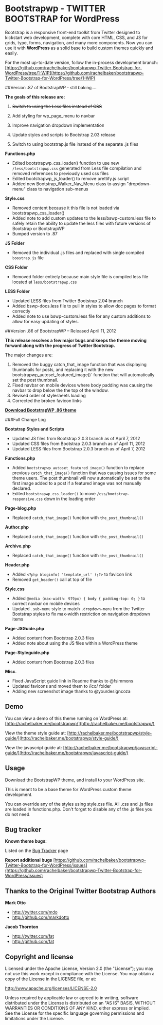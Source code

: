 Bootstrapwp - TWITTER BOOTSTRAP for WordPress
=================

Bootstrap is a responsive front-end toolkit from Twitter designed to kickstart web development, complete with core HTML, CSS, and JS for grids, type, forms, navigation, and many more components. Now you can use it with **WordPress** as a solid base to build custom themes quickly and easily.

For the most up-to-date version, follow the in-process development branch: [https://github.com/rachelbaker/bootstrapwp-Twitter-Bootstrap-for-WordPress/tree/1-WIP](https://github.com/rachelbaker/bootstrapwp-Twitter-Bootstrap-for-WordPress/tree/1-WIP)

##Version .87 of BootstrapWP - still baking....

**The goals of this release are:**

1. ~~Switch to using the Less files instead of CSS~~

2. Add styling for wp_page_menu to navbar

2. Improve navigation dropdown implementation

3. Update styles and scripts to Bootstrap 2.03 release

4. Switch to using bootstrap.js file instead of the separate .js files



__Functions.php__

*	Edited bootstrapwp_css_loader() function to use new `/less/bootstrapwp.css` generated from Less file compilation and removed references to previously used css files
*	Edited bootstrapwp_js_loader() to remove prettify.js script
*	Added new Bootstrap_Walker_Nav_Menu class to assign "dropdown-menu" class to navigation sub-menus

__Style.css__

*	Removed content because it this file is not loaded via bootstrapwp_css_loader() 
*	Added note to add custom updates to the less/bswp-custom.less file to safely retain the ability to update the less files with future versions of Bootstrap or BootstrapWP
*	Bumped version to .87


__JS Folder__

*	Removed the individual .js files and replaced with single compiled `boostrap.js` file

__CSS Folder__

*	Removed folder entirely because main style file is compiled less file located at `less/bootstrapwp.css`

__LESS Folder__

*	Updated LESS files from Twitter Bootstrap 2.04 branch
*	Added bswp-docs.less file to pull in styles to allow doc pages to format correctly
*	Added note to use bswp-custom.less file for any custom additions to allow for easy updating of styles.




##Version .86 of BootstrapWP – Released April 11, 2012

**This release resolves a few major bugs and keeps the theme moving forward along with the progress of Twitter Bootstrap.**

The major changes are:

1. Removed the buggy catch_that_image function that was displaying thumbnails for posts, and replacing it with the new bootstrapwp_autoset_featured_image()` function that will automatically set the post thumbnail.
2. Fixed navbar on mobile devices where body padding was causing the navbar to drop below the the top of the window.
3. Revised order of stylesheets loading
4. Corrected the broken favicon links

**[Download BootstrapWP .86 theme](https://github.com/downloads/rachelbaker/bootstrapwp-Twitter-Bootstrap-for-WordPress/bootstrapwp.zip)**


###Full Change Log


__Bootstrap Styles and Scripts__

*	Updated JS files from Bootstrap 2.0.3 branch as of April 7, 2012
*	Updated CSS files from Bootstrap 2.0.3 branch as of April 11, 2012
*	Updated LESS files from Bootstrap 2.0.3 branch as of April 7, 2012

__Functions.php__

*    Added `bootstrapwp_autoset_featured_image()` function to replace previous `catch_that_image()` function that was causing issues for some theme users.  The post thumbnail will now automatically be set to the first image added to a post if a featured image was not manually declared.
*	Edited `bootstrapwp_css_loader()` to move `/css/bootstrap-responsive.css` down in the loading order

__Page-blog.php__

*    Replaced `catch_that_image()` function with `the_post_thumbnail()`

__Author.php__

*    Replaced `catch_that_image()` function with `the_post_thumbnail()`

__Archive.php__

*    Replaced `catch_that_image()` function with `the_post_thumbnail()`

__Header.php__

*	Added `<?php bloginfo( 'template_url' );?>` to favicon link
*	Removed `get_header()` call at top of file

__Style.css__

*	Added `@media (max-width: 979px) { body { padding-top: 0; }` to correct navbar on mobile devices
*	Updated `.sub-menu` style to match `.dropdown-menu` from the Twitter Bootstrap styles to fix max-width restriction on navigation dropdown items

__Page-JSGuide.php__

*	Added content from Bootstrap 2.0.3 files
*	Added note about using the JS files within a WordPress theme

__Page-Styleguide.php__

*	Added content from Bootstrap 2.0.3 files

__Misc.__

*	Fixed JavaScript guide link in Readme thanks to @fsimmons
*	Updated favicons and moved them to /ico/ folder
*	Adding new screenshot image thanks to @yourdesigncoza



Demo
----
You can view a demo of this theme running on WordPress at:  [http://rachelbaker.me/bootstrapwp/](http://rachelbaker.me/bootstrapwp/)

View the theme style guide at: [http://rachelbaker.me/bootstrapwp/style-guide/](http://rachelbaker.me/bootstrapwp/style-guide/)

View the javascript guide at: [http://rachelbaker.me/bootstrapwp/javascript-guide/](http://rachelbaker.me/bootstrapwp/javascript-guide/)




Usage
-----

Download the BootstrapWP theme, and install to your WordPress site.

This is meant to be a base theme for WordPress custom theme development.

You can override any of the styles using style.css file.  All .css and .js files are loaded in functions.php.  Don't forget to disable any of the .js files you do not need.




Bug tracker
-----------
**Known theme bugs:**

Listed on the [Bug Tracker](http://rachelbaker.me/bootstrapwp/bug-tracker/) page

**Report additional bugs** [https://github.com/rachelbaker/bootstrapwp-Twitter-Bootstrap-for-WordPress/issues](https://github.com/rachelbaker/bootstrapwp-Twitter-Bootstrap-for-WordPress/issues)




Thanks to the Original Twitter Bootstrap Authors
-----------------------

**Mark Otto**

+ http://twitter.com/mdo
+ http://github.com/markdotto

**Jacob Thornton**

+ http://twitter.com/fat
+ http://github.com/fat


Copyright and license
---------------------


Licensed under the Apache License, Version 2.0 (the "License");
you may not use this work except in compliance with the License.
You may obtain a copy of the License in the LICENSE file, or at:

   http://www.apache.org/licenses/LICENSE-2.0

Unless required by applicable law or agreed to in writing, software
distributed under the License is distributed on an "AS IS" BASIS,
WITHOUT WARRANTIES OR CONDITIONS OF ANY KIND, either express or implied.
See the License for the specific language governing permissions and
limitations under the License.
